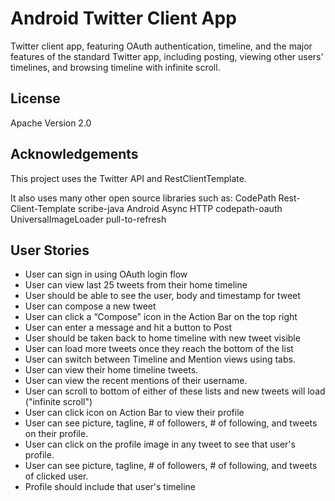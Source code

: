 Android Twitter Client App
=======================
Twitter client app, featuring OAuth authentication, timeline, and the major features of the standard Twitter app, including posting, viewing other users' timelines, and browsing timeline with infinite scroll.

## License

Apache Version 2.0


## Acknowledgements

This project uses the Twitter API and RestClientTemplate.

It also uses many other open source libraries such as:
CodePath Rest-Client-Template
scribe-java
Android Async HTTP
codepath-oauth
UniversalImageLoader
pull-to-refresh 


## User Stories

* User can sign in using OAuth login flow
* User can view last 25 tweets from their home timeline
* User should be able to see the user, body and timestamp for tweet
* User can compose a new tweet
* User can click a “Compose” icon in the Action Bar on the top right
* User can enter a message and hit a button to Post
* User should be taken back to home timeline with new tweet visible
* User can load more tweets once they reach the bottom of the list
* User can switch between Timeline and Mention views using tabs.
* User can view their home timeline tweets.
* User can view the recent mentions of their username.
* User can scroll to bottom of either of these lists and new tweets will load ("infinite scroll")
* User can click icon on Action Bar to view their profile
* User can see picture, tagline, # of followers, # of following, and tweets on their profile.
* User can click on the profile image in any tweet to see that user's profile.
* User can see picture, tagline, # of followers, # of following, and tweets of clicked user.
* Profile should include that user's timeline
